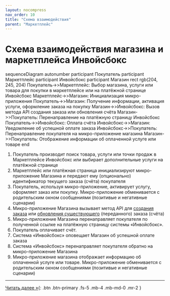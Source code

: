 ```yaml
---
layout: nocompress
nav_order: 10
title: "Схема взаимодействия"
parent: "Маркетплейс"
---
```


# Схема взаимодействия магазина и маркетплейса Инвойсбокс

<div class="mermaid">
sequenceDiagram
    autonumber
    participant Покупатель
    participant Маркетплейс
    participant Инвойсбокс
    participant Магазин
    rect rgb(204, 245, 204)
      Покупатель->>Маркетплейс: Выбор магазина, услуги или товара для покупки в маркетплейсе или на платёжной странице Инвойсбокс
      Маркетплейс->>Магазин: Инициализация микро-приложения
      Покупатель->>Магазин: Получение информации, активация услуги, оформление заказа на покупку
      Магазин->>Инвойсбокс: Вызов метода API создания заказа или обновления счёта
      Магазин->>Покупатель: Перенаправление на платёжную страницу Инвойсбокс
      Покупатель->>Инвойсбокс: Оплата счёта
      Инвойсбокс->>Магазин: Уведомление об успешной оплате заказа
      Инвойсбокс->>Покупатель: Перенаправление покупателя на микро-приложение магазина
      Магазин->>Покупатель: Отображение информации об оплаченной услуге или товаре
    end
</div>

1. Покупатель производит поиск товара, услуги или точки продаж в Маркетплейсе Инвойсбокс или выбирает дополнительные услуги на платёжной странице
1. Маркетплейс или платёжная страница инициализируют микро-приложение Магазина и передают ему (опционально) идентификатор текущего заказа (счёта) покупателя
1. Покупатель, используя микро-приложение, активирует услугу, оформляет заказ или покупку. Микро-приложение обменивается с родительским окном сообщениями (позитивые и негативные сценарии)
1. Микро-приложение Магазина вызывает метод API для [создания заказа](/order/create) или [обновления существующего](/order/update) (переданного) заказа (счёта)
1. Микро-приложение Магазина перенаправляет покупателя по полученной ссылке на платёжную страницу системы &laquo;Инвойсбокс&raquo;.
1. Покупатель оплачивает счёт.
1. Система &laquo;Инвойсбокс&raquo; оповещает Магазин об успешной оплате заказа
1. Система &laquo;Инвойсбокс&raquo; перенаправляет покупателя обратно на микро-приложение Магазина
1. Микро-приложение магазина отображает информацию об оплаченной услуге или товаре. Микро-приложение обменивается с родительским окном сообщениями (позитивые и негативные сценарии)

---

[Читать далее &raquo;](/docs/dictionary/){: .btn .btn-primary .fs-5 .mb-4 .mb-md-0 .mr-2 }

